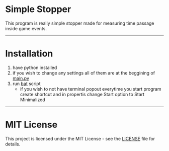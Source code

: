 # Simple Stopper

This program is really simple stopper made for measuring time passage inside game events.

---

# Installation

1. have python installed
2. if you wish to change any settings all of them are at the beggining of [main.py](./main.py)
3. run [bat](./start.bat) script
    - if you wish to not have terminal popout everytime you start program create
    shortcut and in propertis change Start option to Start Minimalized

---

# MIT License

This project is licensed under the MIT License - see the [LICENSE](./LICENSE) file for details.
